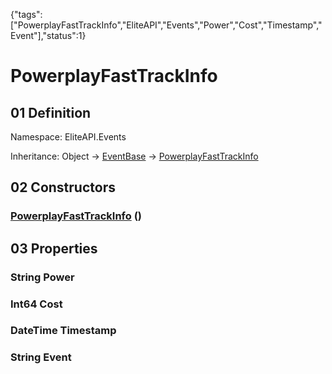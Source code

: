 {"tags":["PowerplayFastTrackInfo","EliteAPI","Events","Power","Cost","Timestamp","Event"],"status":1}

# PowerplayFastTrackInfo

## 01 Definition

Namespace: <span class='code'>EliteAPI.Events</span>

Inheritance: <span class='code'>Object</span> → <span class='code'>[EventBase](../../EliteAPI/Events/EventBase.html)</span> → <span class='code'>[PowerplayFastTrackInfo](../../EliteAPI/Events/PowerplayFastTrackInfo.html)</span>

## 02 Constructors

### <span class='code'>[PowerplayFastTrackInfo](../../EliteAPI/Events/PowerplayFastTrackInfo.html)</span> ()

## 03 Properties

### <span class='code'>String</span> Power

### <span class='code'>Int64</span> Cost

### <span class='code'>DateTime</span> Timestamp

### <span class='code'>String</span> Event

